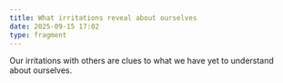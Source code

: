 ```yaml
---
title: What irritations reveal about ourselves
date: 2025-09-15 17:02
type: fragment
---
```

Our irritations with others are clues to what we have yet to understand about ourselves.
